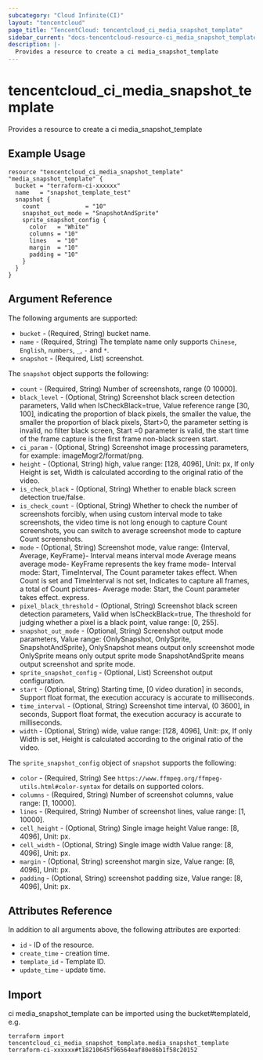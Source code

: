 ```yaml
---
subcategory: "Cloud Infinite(CI)"
layout: "tencentcloud"
page_title: "TencentCloud: tencentcloud_ci_media_snapshot_template"
sidebar_current: "docs-tencentcloud-resource-ci_media_snapshot_template"
description: |-
  Provides a resource to create a ci media_snapshot_template
---
```


# tencentcloud_ci_media_snapshot_template

Provides a resource to create a ci media_snapshot_template

## Example Usage

```hcl
resource "tencentcloud_ci_media_snapshot_template" "media_snapshot_template" {
  bucket = "terraform-ci-xxxxxx"
  name   = "snapshot_template_test"
  snapshot {
    count             = "10"
    snapshot_out_mode = "SnapshotAndSprite"
    sprite_snapshot_config {
      color   = "White"
      columns = "10"
      lines   = "10"
      margin  = "10"
      padding = "10"
    }
  }
}
```

## Argument Reference

The following arguments are supported:

* `bucket` - (Required, String) bucket name.
* `name` - (Required, String) The template name only supports `Chinese`, `English`, `numbers`, `_`, `-` and `*`.
* `snapshot` - (Required, List) screenshot.

The `snapshot` object supports the following:

* `count` - (Required, String) Number of screenshots, range (0 10000].
* `black_level` - (Optional, String) Screenshot black screen detection parameters, Valid when IsCheckBlack=true, Value reference range [30, 100], indicating the proportion of black pixels, the smaller the value, the smaller the proportion of black pixels, Start&gt;0, the parameter setting is invalid, no filter black screen, Start =0 parameter is valid, the start time of the frame capture is the first frame non-black screen start.
* `ci_param` - (Optional, String) Screenshot image processing parameters, for example: imageMogr2/format/png.
* `height` - (Optional, String) high, value range: [128, 4096], Unit: px, If only Height is set, Width is calculated according to the original ratio of the video.
* `is_check_black` - (Optional, String) Whether to enable black screen detection true/false.
* `is_check_count` - (Optional, String) Whether to check the number of screenshots forcibly, when using custom interval mode to take screenshots, the video time is not long enough to capture Count screenshots, you can switch to average screenshot mode to capture Count screenshots.
* `mode` - (Optional, String) Screenshot mode, value range: {Interval, Average, KeyFrame}- Interval means interval mode Average means average mode- KeyFrame represents the key frame mode- Interval mode: Start, TimeInterval, The Count parameter takes effect. When Count is set and TimeInterval is not set, Indicates to capture all frames, a total of Count pictures- Average mode: Start, the Count parameter takes effect. express.
* `pixel_black_threshold` - (Optional, String) Screenshot black screen detection parameters, Valid when IsCheckBlack=true, The threshold for judging whether a pixel is a black point, value range: [0, 255].
* `snapshot_out_mode` - (Optional, String) Screenshot output mode parameters, Value range: {OnlySnapshot, OnlySprite, SnapshotAndSprite}, OnlySnapshot means output only screenshot mode OnlySprite means only output sprite mode SnapshotAndSprite means output screenshot and sprite mode.
* `sprite_snapshot_config` - (Optional, List) Screenshot output configuration.
* `start` - (Optional, String) Starting time, [0 video duration] in seconds, Support float format, the execution accuracy is accurate to milliseconds.
* `time_interval` - (Optional, String) Screenshot time interval, (0 3600], in seconds, Support float format, the execution accuracy is accurate to milliseconds.
* `width` - (Optional, String) wide, value range: [128, 4096], Unit: px, If only Width is set, Height is calculated according to the original ratio of the video.

The `sprite_snapshot_config` object of `snapshot` supports the following:

* `color` - (Required, String) See `https://www.ffmpeg.org/ffmpeg-utils.html#color-syntax` for details on supported colors.
* `columns` - (Required, String) Number of screenshot columns, value range: [1, 10000].
* `lines` - (Required, String) Number of screenshot lines, value range: [1, 10000].
* `cell_height` - (Optional, String) Single image height Value range: [8, 4096], Unit: px.
* `cell_width` - (Optional, String) Single image width Value range: [8, 4096], Unit: px.
* `margin` - (Optional, String) screenshot margin size, Value range: [8, 4096], Unit: px.
* `padding` - (Optional, String) screenshot padding size, Value range: [8, 4096], Unit: px.

## Attributes Reference

In addition to all arguments above, the following attributes are exported:

* `id` - ID of the resource.
* `create_time` - creation time.
* `template_id` - Template ID.
* `update_time` - update time.



## Import

ci media_snapshot_template can be imported using the bucket#templateId, e.g.

```
terraform import tencentcloud_ci_media_snapshot_template.media_snapshot_template terraform-ci-xxxxxx#t18210645f96564eaf80e86b1f58c20152
```

